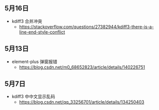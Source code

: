 ## 5月16日
- kdiff3 合并冲突
  - https://stackoverflow.com/questions/27382944/kdiff3-there-is-a-line-end-style-conflict
## 5月13日
- element-plus 弹窗报错
  - https://blog.csdn.net/m0_68652823/article/details/140226751
## 5月7日
- kdiff3 中中文显示乱码
  - https://blog.csdn.net/qq_33256701/article/details/134250403